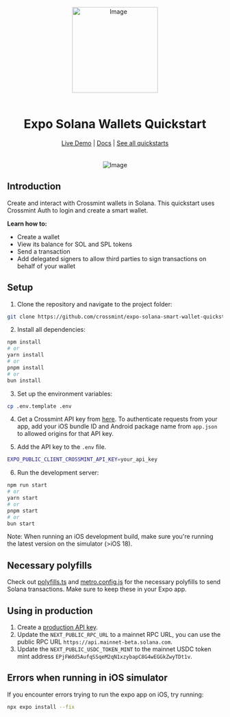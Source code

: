 <div align="center">
<img width="200" alt="Image" src="https://github.com/user-attachments/assets/8b617791-cd37-4a5a-8695-a7c9018b7c70" />
<br>
<br>
<h1>Expo Solana Wallets Quickstart</h1>

<div align="center">
<a href="https://solana-wallets.demos-crossmint.com/">Live Demo</a> | <a href="https://docs.crossmint.com/introduction/platform/wallets">Docs</a> | <a href="https://github.com/crossmint">See all quickstarts</a>
</div>

<br>
<br>
<img src="https://github.com/user-attachments/assets/76a983ab-499e-4d12-af7a-0ae17cb0b6cd" alt="Image" width="full">
</div>

## Introduction

Create and interact with Crossmint wallets in Solana. This quickstart uses Crossmint Auth to login and create a smart wallet.

**Learn how to:**

- Create a wallet
- View its balance for SOL and SPL tokens
- Send a transaction
- Add delegated signers to allow third parties to sign transactions on behalf of your wallet

## Setup

1. Clone the repository and navigate to the project folder:

```bash
git clone https://github.com/crossmint/expo-solana-smart-wallet-quickstart.git && cd expo-solana-smart-wallet-quickstart
```

2. Install all dependencies:

```bash
npm install
# or
yarn install
# or
pnpm install
# or
bun install
```

3. Set up the environment variables:

```bash
cp .env.template .env
```

4. Get a Crossmint API key from [here](https://docs.crossmint.com/introduction/platform/api-keys/client-side). To authenticate requests from your app, add your iOS bundle ID and Android package name from `app.json` to allowed origins for that API key.

5. Add the API key to the `.env` file.

```bash
EXPO_PUBLIC_CLIENT_CROSSMINT_API_KEY=your_api_key
```

6. Run the development server:

```bash
npm run start
# or
yarn start
# or
pnpm start
# or
bun start
```

Note: When running an iOS development build, make sure you're running the latest version on the simulator (>iOS 18).

## Necessary polyfills

Check out [polyfills.ts](lib/polyfills.ts) and [metro.config.js](metro.config.js) for the necessary polyfills to send Solana transactions. Make sure to keep these in your Expo app.

## Using in production

1. Create a [production API key](https://docs.crossmint.com/introduction/platform/api-keys/client-side).
2. Update the `NEXT_PUBLIC_RPC_URL` to a mainnet RPC URL, you can use the public RPC URL `https://api.mainnet-beta.solana.com`.
3. Update the `NEXT_PUBLIC_USDC_TOKEN_MINT` to the mainnet USDC token mint address `EPjFWdd5AufqSSqeM2qN1xzybapC8G4wEGGkZwyTDt1v`.

## Errors when running in iOS simulator

If you encounter errors trying to run the expo app on iOS, try running:

```bash
npx expo install --fix
```
